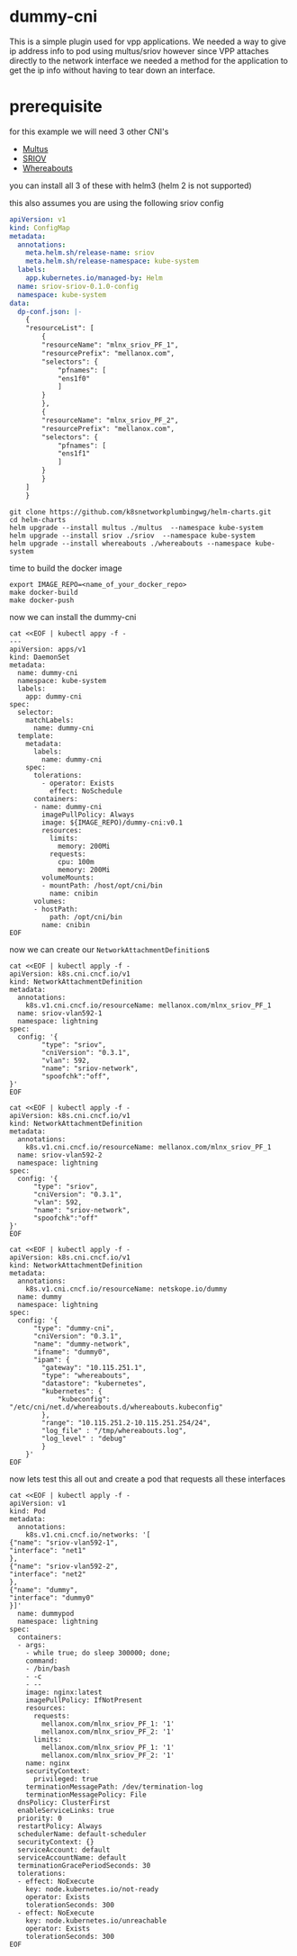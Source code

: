 # dummy-cni
This is a simple plugin used for vpp applications. We needed a way to give ip address info to pod using multus/sriov however since VPP attaches directly to the network interface we needed a method for the application to get the ip info without having to tear down an interface.

# prerequisite
for this example we will need 3 other CNI's
  * [Multus](https://github.com/intel/multus-cni/)
  * [SRIOV](https://github.com/k8snetworkplumbingwg/sriov-cni)
  * [Whereabouts](https://github.com/dougbtv/whereabouts)

you can install all 3 of these with helm3 (helm 2 is not supported)

this also assumes you are using the following sriov config

```yaml
apiVersion: v1
kind: ConfigMap
metadata:
  annotations:
    meta.helm.sh/release-name: sriov
    meta.helm.sh/release-namespace: kube-system
  labels:
    app.kubernetes.io/managed-by: Helm
  name: sriov-sriov-0.1.0-config
  namespace: kube-system
data:
  dp-conf.json: |-
    {
    "resourceList": [
        {
        "resourceName": "mlnx_sriov_PF_1",
        "resourcePrefix": "mellanox.com",
        "selectors": {
            "pfnames": [
            "ens1f0"
            ]
        }
        },
        {
        "resourceName": "mlnx_sriov_PF_2",
        "resourcePrefix": "mellanox.com",
        "selectors": {
            "pfnames": [
            "ens1f1"
            ]
        }
        }
    ]
    }
```

```
git clone https://github.com/k8snetworkplumbingwg/helm-charts.git
cd helm-charts
helm upgrade --install multus ./multus  --namespace kube-system
helm upgrade --install sriov ./sriov  --namespace kube-system
helm upgrade --install whereabouts ./whereabouts --namespace kube-system
```
time to build the docker image
```
export IMAGE_REPO=<name_of_your_docker_repo>
make docker-build
make docker-push
```
now we can install the dummy-cni
```
cat <<EOF | kubectl appy -f -
---
apiVersion: apps/v1
kind: DaemonSet
metadata:
  name: dummy-cni
  namespace: kube-system
  labels:
    app: dummy-cni
spec:
  selector:
    matchLabels:
      name: dummy-cni
  template:
    metadata:
      labels:
        name: dummy-cni
    spec:
      tolerations:
        - operator: Exists
          effect: NoSchedule
      containers:
      - name: dummy-cni
        imagePullPolicy: Always
        image: ${IMAGE_REPO)/dummy-cni:v0.1
        resources:
          limits:
            memory: 200Mi
          requests:
            cpu: 100m
            memory: 200Mi
        volumeMounts:
        - mountPath: /host/opt/cni/bin
          name: cnibin
      volumes:
      - hostPath:
          path: /opt/cni/bin
        name: cnibin
EOF
```

now we can create our `NetworkAttachmentDefinition`s

```
cat <<EOF | kubectl apply -f -
apiVersion: k8s.cni.cncf.io/v1
kind: NetworkAttachmentDefinition
metadata:
  annotations:
    k8s.v1.cni.cncf.io/resourceName: mellanox.com/mlnx_sriov_PF_1
  name: sriov-vlan592-1
  namespace: lightning
spec:
  config: '{
        "type": "sriov",
        "cniVersion": "0.3.1",
        "vlan": 592,
        "name": "sriov-network",
        "spoofchk":"off",
}'
EOF
```

```
cat <<EOF | kubectl apply -f -
apiVersion: k8s.cni.cncf.io/v1
kind: NetworkAttachmentDefinition
metadata:
  annotations:
    k8s.v1.cni.cncf.io/resourceName: mellanox.com/mlnx_sriov_PF_1
  name: sriov-vlan592-2
  namespace: lightning
spec:
  config: '{
      "type": "sriov",
      "cniVersion": "0.3.1",
      "vlan": 592,
      "name": "sriov-network",
      "spoofchk":"off"
}'
EOF
```

```
cat <<EOF | kubectl apply -f -
apiVersion: k8s.cni.cncf.io/v1
kind: NetworkAttachmentDefinition
metadata:
  annotations:
    k8s.v1.cni.cncf.io/resourceName: netskope.io/dummy
  name: dummy
  namespace: lightning
spec:
  config: '{
      "type": "dummy-cni",
      "cniVersion": "0.3.1",
      "name": "dummy-network",
      "ifname": "dummy0",
      "ipam": {
        "gateway": "10.115.251.1",
        "type": "whereabouts",
        "datastore": "kubernetes",
        "kubernetes": {
            "kubeconfig": "/etc/cni/net.d/whereabouts.d/whereabouts.kubeconfig"
        },
        "range": "10.115.251.2-10.115.251.254/24",
        "log_file" : "/tmp/whereabouts.log",
        "log_level" : "debug"
        }
    }'
EOF
```
now lets test this all out and create a pod that requests all these interfaces

```
cat <<EOF | kubectl apply -f -
apiVersion: v1
kind: Pod
metadata:
  annotations:
    k8s.v1.cni.cncf.io/networks: '[
{"name": "sriov-vlan592-1",
"interface": "net1"
},
{"name": "sriov-vlan592-2",
"interface": "net2"
},
{"name": "dummy",
"interface": "dummy0"
}]'
  name: dummypod
  namespace: lightning
spec:
  containers:
  - args:
    - while true; do sleep 300000; done;
    command:
    - /bin/bash
    - -c
    - --
    image: nginx:latest
    imagePullPolicy: IfNotPresent
    resources:
      requests:
        mellanox.com/mlnx_sriov_PF_1: '1'
        mellanox.com/mlnx_sriov_PF_2: '1'
      limits:
        mellanox.com/mlnx_sriov_PF_1: '1'
        mellanox.com/mlnx_sriov_PF_2: '1'
    name: nginx
    securityContext:
      privileged: true
    terminationMessagePath: /dev/termination-log
    terminationMessagePolicy: File
  dnsPolicy: ClusterFirst
  enableServiceLinks: true
  priority: 0
  restartPolicy: Always
  schedulerName: default-scheduler
  securityContext: {}
  serviceAccount: default
  serviceAccountName: default
  terminationGracePeriodSeconds: 30
  tolerations:
  - effect: NoExecute
    key: node.kubernetes.io/not-ready
    operator: Exists
    tolerationSeconds: 300
  - effect: NoExecute
    key: node.kubernetes.io/unreachable
    operator: Exists
    tolerationSeconds: 300
EOF
```